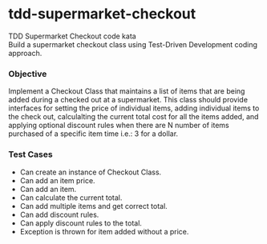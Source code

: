 # tdd-supermarket-checkout
TDD Supermarket Checkout code kata  
Build a supermarket checkout class using Test-Driven Development coding approach.

### Objective
Implement a Checkout Class that maintains a list of items that are being added during a checked out at a supermarket. This class should provide interfaces for setting the price of individual items, adding individual items to the check out, calculalting the current total cost for all the items added, and applying optional discount rules when there are N number of items purchased of a specific item time i.e.: 3 for a dollar. 

### Test Cases
- Can create an instance of Checkout Class.
- Can add an item price.
- Can add an item.
- Can calculate the current total.
- Can add multiple items and get correct total.
- Can add discount rules.
- Can apply discount rules to the total.
- Exception is thrown for item added without a price.
